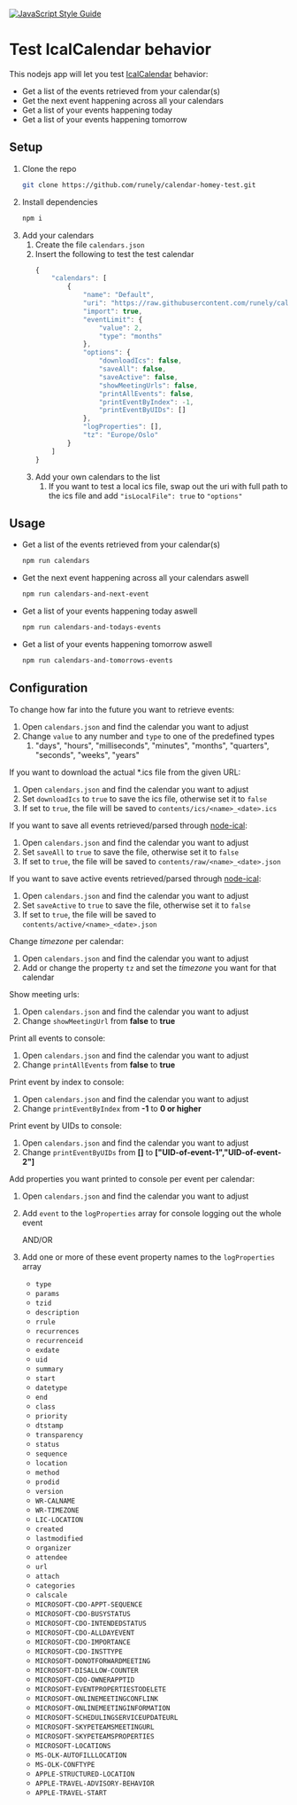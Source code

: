 ﻿[![JavaScript Style Guide](https://img.shields.io/badge/code_style-standard-brightgreen.svg)](https://standardjs.com)

# Test IcalCalendar behavior

This nodejs app will let you test [IcalCalendar](https://github.com/runely/calendar-homey) behavior:

* Get a list of the events retrieved from your calendar(s)
* Get the next event happening across all your calendars
* Get a list of your events happening today
* Get a list of your events happening tomorrow

## Setup

1. Clone the repo
    ```bash
    git clone https://github.com/runely/calendar-homey-test.git
    ```
1. Install dependencies
    ```bash
    npm i
    ```
1. Add your calendars
    1. Create the file `calendars.json`
    1. Insert the following to test the test calendar
        ```javascript
        {
            "calendars": [
                {
                    "name": "Default",
                    "uri": "https://raw.githubusercontent.com/runely/calendar-homey-test/master/calendars/default.ics",
                    "import": true,
                    "eventLimit": {
                        "value": 2,
                        "type": "months"
                    },
                    "options": {
                        "downloadIcs": false,
                        "saveAll": false,
                        "saveActive": false,
                        "showMeetingUrls": false,
                        "printAllEvents": false,
                        "printEventByIndex": -1,
                        "printEventByUIDs": []
                    },
                    "logProperties": [],
                    "tz": "Europe/Oslo"
                }
            ]
        }
        ```
    1. Add your own calendars to the list
        1. If you want to test a local ics file, swap out the uri with full path to the ics file and add `"isLocalFile": true` to `"options"`

## Usage

* Get a list of the events retrieved from your calendar(s)
    ```bash
    npm run calendars
    ```
* Get the next event happening across all your calendars aswell
    ```bash
    npm run calendars-and-next-event
    ```
* Get a list of your events happening today aswell
    ```bash
    npm run calendars-and-todays-events
    ```
* Get a list of your events happening tomorrow aswell
    ```bash
    npm run calendars-and-tomorrows-events
    ```

## Configuration

To change how far into the future you want to retrieve events:
1. Open `calendars.json` and find the calendar you want to adjust
1. Change `value` to any number and `type` to one of the predefined types
    1. "days", "hours", "milliseconds", "minutes", "months", "quarters", "seconds", "weeks", "years"

If you want to download the actual *.ics file from the given URL:
1. Open `calendars.json` and find the calendar you want to adjust
1. Set `downloadIcs` to `true` to save the ics file, otherwise set it to `false`
1. If set to `true`, the file will be saved to `contents/ics/<name>_<date>.ics`

If you want to save all events retrieved/parsed through [node-ical](https://github.com/jens-maus/node-ical):
1. Open `calendars.json` and find the calendar you want to adjust
1. Set `saveAll` to `true` to save the file, otherwise set it to `false`
1. If set to `true`, the file will be saved to `contents/raw/<name>_<date>.json`

If you want to save active events retrieved/parsed through [node-ical](https://github.com/jens-maus/node-ical):
1. Open `calendars.json` and find the calendar you want to adjust
1. Set `saveActive` to `true` to save the file, otherwise set it to `false`
1. If set to `true`, the file will be saved to `contents/active/<name>_<date>.json`

Change *timezone* per calendar:
1. Open `calendars.json` and find the calendar you want to adjust
1. Add or change the property `tz` and set the *timezone* you want for that calendar

Show meeting urls:
1. Open `calendars.json` and find the calendar you want to adjust
1. Change `showMeetingUrl` from **false** to **true**

Print all events to console:
1. Open `calendars.json` and find the calendar you want to adjust
1. Change `printAllEvents` from **false** to **true**

Print event by index to console:
1. Open `calendars.json` and find the calendar you want to adjust
1. Change `printEventByIndex` from **-1** to **0 or higher**

Print event by UIDs to console:
1. Open `calendars.json` and find the calendar you want to adjust
1. Change `printEventByUIDs` from **[]** to **["UID-of-event-1","UID-of-event-2"]**

Add properties you want printed to console per event per calendar:
1. Open `calendars.json` and find the calendar you want to adjust
1. Add `event` to the `logProperties` array for console logging out the whole event

    AND/OR

1. Add one or more of these event property names to the `logProperties` array
    - `type`
    - `params`
    - `tzid`
    - `description`
    - `rrule`
    - `recurrences`
    - `recurrenceid`
    - `exdate`
    - `uid`
    - `summary`
    - `start`
    - `datetype`
    - `end`
    - `class`
    - `priority`
    - `dtstamp`
    - `transparency`
    - `status`
    - `sequence`
    - `location`
    - `method`
    - `prodid`
    - `version`
    - `WR-CALNAME`
    - `WR-TIMEZONE`
    - `LIC-LOCATION`
    - `created`
    - `lastmodified`
    - `organizer`
    - `attendee`
    - `url`
    - `attach`
    - `categories`
    - `calscale`
    - `MICROSOFT-CDO-APPT-SEQUENCE`
    - `MICROSOFT-CDO-BUSYSTATUS`
    - `MICROSOFT-CDO-INTENDEDSTATUS`
    - `MICROSOFT-CDO-ALLDAYEVENT`
    - `MICROSOFT-CDO-IMPORTANCE`
    - `MICROSOFT-CDO-INSTTYPE`
    - `MICROSOFT-DONOTFORWARDMEETING`
    - `MICROSOFT-DISALLOW-COUNTER`
    - `MICROSOFT-CDO-OWNERAPPTID`
    - `MICROSOFT-EVENTPROPERTIESTODELETE`
    - `MICROSOFT-ONLINEMEETINGCONFLINK`
    - `MICROSOFT-ONLINEMEETINGINFORMATION`
    - `MICROSOFT-SCHEDULINGSERVICEUPDATEURL`
    - `MICROSOFT-SKYPETEAMSMEETINGURL`
    - `MICROSOFT-SKYPETEAMSPROPERTIES`
    - `MICROSOFT-LOCATIONS`
    - `MS-OLK-AUTOFILLLOCATION`
    - `MS-OLK-CONFTYPE`
    - `APPLE-STRUCTURED-LOCATION`
    - `APPLE-TRAVEL-ADVISORY-BEHAVIOR`
    - `APPLE-TRAVEL-START`
